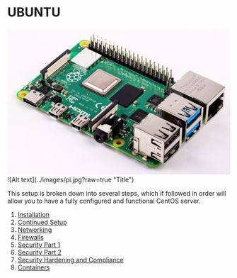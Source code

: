 # UBUNTU

<img src="images/pi.png" alt="hi" class="inline"/>
![Alt text](../images/pi.jpg?raw=true "Title")

This setup is broken down into several steps, which if followed in order will allow you to have a fully configured and functional CentOS server.

1. [Installation](installation)
2. [Continued Setup](continuedsetup)
3. [Networking](networking)
4. [Firewalls](firewalls)
5. [Security Part 1](securitypart1)
6. [Security Part 2](securitypar2)
7. [Security Hardening and Compliance](securityhardening)
8. [Containers](containers)